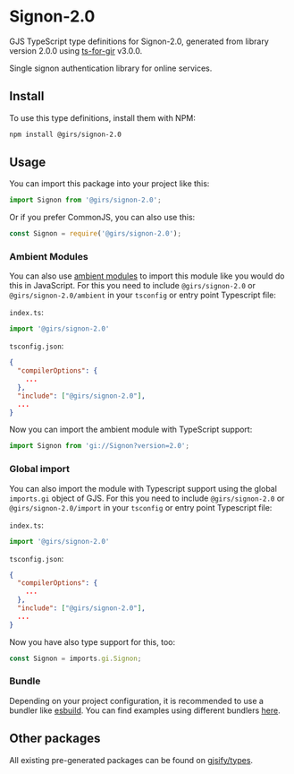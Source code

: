 
# Signon-2.0

GJS TypeScript type definitions for Signon-2.0, generated from library version 2.0.0 using [ts-for-gir](https://github.com/gjsify/ts-for-gir) v3.0.0.

Single signon authentication library for online services.

## Install

To use this type definitions, install them with NPM:
```bash
npm install @girs/signon-2.0
```

## Usage

You can import this package into your project like this:
```ts
import Signon from '@girs/signon-2.0';
```

Or if you prefer CommonJS, you can also use this:
```ts
const Signon = require('@girs/signon-2.0');
```

### Ambient Modules

You can also use [ambient modules](https://github.com/gjsify/ts-for-gir/tree/main/packages/cli#ambient-modules) to import this module like you would do this in JavaScript.
For this you need to include `@girs/signon-2.0` or `@girs/signon-2.0/ambient` in your `tsconfig` or entry point Typescript file:

`index.ts`:
```ts
import '@girs/signon-2.0'
```

`tsconfig.json`:
```json
{
  "compilerOptions": {
    ...
  },
  "include": ["@girs/signon-2.0"],
  ...
}
```

Now you can import the ambient module with TypeScript support: 

```ts
import Signon from 'gi://Signon?version=2.0';
```

### Global import

You can also import the module with Typescript support using the global `imports.gi` object of GJS.
For this you need to include `@girs/signon-2.0` or `@girs/signon-2.0/import` in your `tsconfig` or entry point Typescript file:

`index.ts`:
```ts
import '@girs/signon-2.0'
```

`tsconfig.json`:
```json
{
  "compilerOptions": {
    ...
  },
  "include": ["@girs/signon-2.0"],
  ...
}
```

Now you have also type support for this, too:

```ts
const Signon = imports.gi.Signon;
```

### Bundle

Depending on your project configuration, it is recommended to use a bundler like [esbuild](https://esbuild.github.io/). You can find examples using different bundlers [here](https://github.com/gjsify/ts-for-gir/tree/main/examples).

## Other packages

All existing pre-generated packages can be found on [gjsify/types](https://github.com/gjsify/types).

